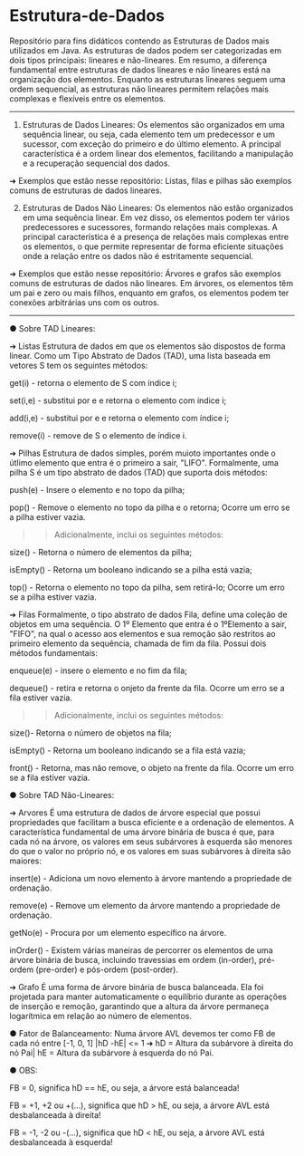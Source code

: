 # Estrutura-de-Dados
Repositório para fins didáticos contendo as Estruturas de Dados mais utilizados em Java. 
As estruturas de dados podem ser categorizadas em dois tipos principais: lineares e não-lineares. Em resumo, a diferença fundamental entre estruturas de dados lineares e não lineares está na organização dos elementos. Enquanto as estruturas lineares seguem uma ordem sequencial, as estruturas não lineares permitem relações mais complexas e flexíveis entre os elementos.

-------------------------------------------------------------------------------------------------
1. Estruturas de Dados Lineares: Os elementos são organizados em uma sequência linear, ou seja, cada elemento tem um predecessor e um sucessor, com exceção do primeiro e do último elemento. A principal característica é a ordem linear dos elementos, facilitando a manipulação e a recuperação sequencial dos dados.

➜ Exemplos que estão nesse repositório: Listas, filas e pilhas são exemplos comuns de estruturas de dados lineares.


2. Estruturas de Dados Não Lineares: Os elementos não estão organizados em uma sequência linear. Em vez disso, os elementos podem ter vários predecessores e sucessores, formando relações mais complexas. A principal característica é a presença de relações mais complexas entre os elementos, o que permite representar de forma eficiente situações onde a relação entre os dados não é estritamente sequencial.

➜ Exemplos que estão nesse repositório: Árvores e grafos são exemplos comuns de estruturas de dados não lineares. Em árvores, os elementos têm um pai e zero ou mais filhos, enquanto em grafos, os elementos podem ter conexões arbitrárias uns com os outros.

-------------------------------------------------------------------------------------------------

● Sobre TAD Lineares:

➔ Listas
Estrutura de dados em que os elementos são dispostos de forma linear.
Como um Tipo Abstrato de Dados (TAD), uma lista baseada em vetores S tem os seguintes métodos:

get(i) - retorna o elemento de S com índice i;

set(i,e) - substitui por e e retorna o elemento com índice i;

add(i,e) - substitui por e e retorna o elemento com índice i;

remove(i) - remove de S o elemento de índice i.


➔ Pilhas
Estrutura de dados simples, porém muioto importantes onde o útlimo elemento que entra é o primeiro a sair, "LIFO". Formalmente, uma pilha S é um tipo abstrato de dados (TAD) que suporta dois métodos:

push(e) - Insere o elemento e no topo da pilha;

pop() - Remove o elemento no topo da pilha e o retorna; Ocorre um erro se a pilha estiver vazia.

>> Adicionalmente, inclui os seguintes métodos:

size() - Retorna o número de elementos da pilha;

isEmpty() - Retorna um booleano indicando se a pilha está vazia;

top() - Retorna o elemento no topo da pilha, sem retirá-lo; Ocorre um erro se a pilha estiver vazia.


➔ Filas
Formalmente, o tipo abstrato de dados Fila, define uma coleção de objetos em uma sequência. O 1º Elemento que entra é o 1ºElemento a sair, "FIFO", na qual o acesso aos elementos e sua remoção são restritos ao primeiro elemento da sequência, chamada de fim da fila. Possui dois métodos fundamentais:

enqueue(e) - insere o elemento e no fim da fila;

dequeue() - retira e retorna o onjeto da frente da fila. Ocorre um erro se a fila estiver vazia.

>> Adicionalmente, inclui os seguintes métodos:

size()-  Retorna o número de objetos na fila;

isEmpty() - Retorna um booleano indicando se a fila está vazia;

front() - Retorna, mas não remove, o objeto na frente da fila. Ocorre um erro se a fila estiver vazia.




● Sobre TAD Não-Lineares:

➔ Arvores
É uma estrutura de dados de árvore especial que possui propriedades que facilitam a busca eficiente e a ordenação de elementos. A característica fundamental de uma árvore binária de busca é que, para cada nó na árvore, os valores em seus subárvores à esquerda são menores do que o valor no próprio nó, e os valores em suas subárvores à direita são maiores:

insert(e) - Adiciona um novo elemento à árvore mantendo a propriedade de ordenação.

remove(e) - Remove um elemento da árvore mantendo a propriedade de ordenação.

getNo(e) - Procura por um elemento específico na árvore.

inOrder() - Existem várias maneiras de percorrer os elementos de uma árvore binária de busca, incluindo travessias em ordem (in-order), pré-ordem (pre-order) e pós-ordem (post-order).


➔ Grafo
É uma forma de árvore binária de busca balanceada. Ela foi projetada para manter automaticamente o equilíbrio durante as operações de inserção e remoção, garantindo que a altura da árvore permaneça logarítmica em relação ao número de elementos. 

● Fator de Balanceamento: Numa árvore AVL devemos ter como FB de cada nó entre [-1, 0, 1]
|hD -hE| <= 1  ➜  hD = Altura da subárvore à direita do nó Pai| hE = Altura da subárvore à esquerda do nó Pai.

● OBS: 

FB = 0, significa hD == hE, ou seja, a árvore está balanceada!

FB = +1, +2 ou +(...), significa que hD > hE, ou seja, a árvore AVL está desbalanceada à direita!

FB = -1, -2 ou -(...), significa que hD < hE, ou seja, a árvore AVL está desbalanceada à esquerda!

